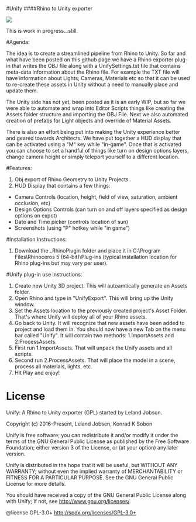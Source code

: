 #Unify
####Rhino to Unity exporter

![](https://github.com/ksobon/Unify/blob/master/_Icons/UnifyIcons-01.png?raw=true)

This is work in progress...still.

#Agenda:

The idea is to create a streamlined pipeline from Rhino to Unity. So far and what have been posted on this github page we have a Rhino exporter plug-in that writes the OBJ file along with a UnifySettings.txt file that contains meta-data information about the Rhino file. For example the TXT file will have information about Lights, Cameras, Materials etc so that it can be used to re-create these assets in Unity without a need to manually place and update them. 

The Unity side has not yet, been posted as it is an early WIP, but so far we were able to automate and wrap into Editor Scripts things like creating the Assets folder structure and importing the OBJ File. Next we also automated creation of prefabs for Light objects and override of Material Assets. 

There is also an effort being put into making the Unity experience better and geared towards Architects. We have put together a HUD display that can be activated using a "M" key while "in-game". Once that is activated you can choose to set a handful of things like turn on design options layers, change camera height or simply teleport yourself to a different location.

#Features:

1. Obj export of Rhino Geometry to Unity Projects. 
2. HUD Display that contains a few things:
  - Camera Controls (location, height, field of view, saturation, ambient occlusion, etc)
  - Design Options Controls (can turn on and off layers specified as design options on expot)
  - Date and Time picker (controls location of sun)
  - Screenshots (using "P" hotkey while "in game")

#Installation Instructions:

1. Download the _RhinoPlugin folder and place it in C:\Program Files\Rhinoceros 5 (64-bit)\Plug-ins (typical installation location for Rhino plug-ins but may vary per user).

#Unify plug-in use instructions:

1. Create new Unity 3D project. This will autoamtically generate an Assets folder. 
2. Open Rhino and type in "UnifyExport". This will bring up the Unify window. 
3. Set the Assets location to the previously created project's Asset Folder. That's where Unify will deploy all of your Rhino assets. 
4. Go back to Unity. It will recognize that new assets have been added to project and load them in. You should now have a new Tab on the menu bar called "Unify". It will contain two methods: 1.ImportAssets and 2.ProcessAssets.
5. First run 1.ImportAssets. That will unpack the Unify assets and all scripts.
6. Second run 2.ProcessAssets. That will place the model in a scene, process all materials, lights, etc. 
7. Hit Play and enjoy! 

License
============

Unify: A Rhino to Unity exporter (GPL) started by Leland Jobson.

Copyright (c) 2016-Present, Leland Jobsen, Konrad K Sobon

Unify is free software; you can redistribute it and/or modify it under the terms of the GNU General Public License as published by the Free Software Foundation; either version 3 of the License, or (at your option) any later version.

Unify is distributed in the hope that it will be useful, but WITHOUT ANY WARRANTY; without even the implied warranty of MERCHANTABILITY or FITNESS FOR A PARTICULAR PURPOSE. See the GNU General Public License for more details.

You should have received a copy of the GNU General Public License along with Unify; If not, see http://www.gnu.org/licenses/.

@license GPL-3.0+ http://spdx.org/licenses/GPL-3.0+
